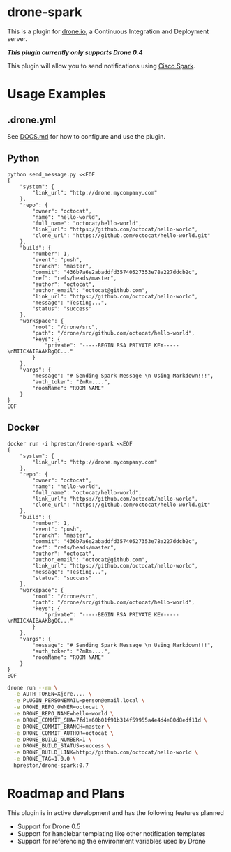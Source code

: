 # drone-spark

This is a plugin for [drone.io](http://drone.io), a Continuous Integration and Deployment server.

***This plugin currently only supports Drone 0.4***

This plugin will allow you to send notifications using [Cisco Spark](http://ciscospark.com).

# Usage Examples

## .drone.yml

See [DOCS.md](DOCS.md) for how to configure and use the plugin.

## Python

```
python send_message.py <<EOF
{
    "system": {
        "link_url": "http://drone.mycompany.com"
    },
    "repo": {
        "owner": "octocat",
        "name": "hello-world",
        "full_name": "octocat/hello-world",
        "link_url": "https://github.com/octocat/hello-world",
        "clone_url": "https://github.com/octocat/hello-world.git"
    },
    "build": {
        "number": 1,
        "event": "push",
        "branch": "master",
        "commit": "436b7a6e2abaddfd35740527353e78a227ddcb2c",
        "ref": "refs/heads/master",
        "author": "octocat",
        "author_email": "octocat@github.com",
        "link_url": "https://github.com/octocat/hello-world",
        "message": "Testing...",
        "status": "success"
    },
    "workspace": {
        "root": "/drone/src",
        "path": "/drone/src/github.com/octocat/hello-world",
        "keys": {
            "private": "-----BEGIN RSA PRIVATE KEY-----\nMIICXAIBAAKBgQC..."
        }
    },
    "vargs": {
        "message": "# Sending Spark Message \n Using Markdown!!!",
		"auth_token": "ZmRm....",
		"roomName": "ROOM NAME"
    }
}
EOF
```

## Docker

```
docker run -i hpreston/drone-spark <<EOF
{
    "system": {
        "link_url": "http://drone.mycompany.com"
    },
    "repo": {
        "owner": "octocat",
        "name": "hello-world",
        "full_name": "octocat/hello-world",
        "link_url": "https://github.com/octocat/hello-world",
        "clone_url": "https://github.com/octocat/hello-world.git"
    },
    "build": {
        "number": 1,
        "event": "push",
        "branch": "master",
        "commit": "436b7a6e2abaddfd35740527353e78a227ddcb2c",
        "ref": "refs/heads/master",
        "author": "octocat",
        "author_email": "octocat@github.com",
        "link_url": "https://github.com/octocat/hello-world",
        "message": "Testing...",
        "status": "success"
    },
    "workspace": {
        "root": "/drone/src",
        "path": "/drone/src/github.com/octocat/hello-world",
        "keys": {
            "private": "-----BEGIN RSA PRIVATE KEY-----\nMIICXAIBAAKBgQC..."
        }
    },
    "vargs": {
        "message": "# Sending Spark Message \n Using Markdown!!!",
		"auth_token": "ZmRm....",
		"roomName": "ROOM NAME"
    }
}
EOF
```

```bash
drone run --rm \
  -e AUTH_TOKEN=Xjdre.... \
  -e PLUGIN_PERSONEMAIL=person@email.local \
  -e DRONE_REPO_OWNER=octocat \
  -e DRONE_REPO_NAME=hello-world \
  -e DRONE_COMMIT_SHA=7fd1a60b01f91b314f59955a4e4d4e80d8edf11d \
  -e DRONE_COMMIT_BRANCH=master \
  -e DRONE_COMMIT_AUTHOR=octocat \
  -e DRONE_BUILD_NUMBER=1 \
  -e DRONE_BUILD_STATUS=success \
  -e DRONE_BUILD_LINK=http://github.com/octocat/hello-world \
  -e DRONE_TAG=1.0.0 \
  hpreston/drone-spark:0.7
```

# Roadmap and Plans

This plugin is in active development and has the following features planned

* Support for Drone 0.5
* Support for handlebar templating like other notification templates
* Support for referencing the environment variables used by Drone
